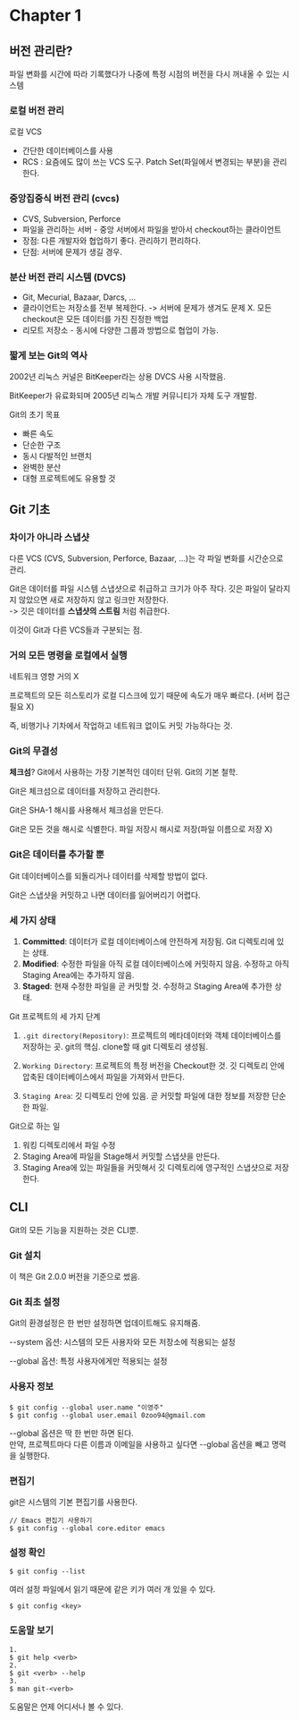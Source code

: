 # Chapter 1

## 버전 관리란?

파일 변화를 시간에 따라 기록했다가 나중에 특정 시점의 버전을 다시 꺼내올 수 있는 시스템

### 로컬 버전 관리

로컬 VCS 
- 간단한 데이터베이스를 사용
- RCS : 요즘에도 많이 쓰는 VCS 도구. Patch Set(파일에서 변경되는 부분)을 관리한다. 

### 중앙집중식 버전 관리 (cvcs)

- CVS, Subversion, Perforce
- 파일을 관리하는 서버 - 중앙 서버에서 파일을 받아서 checkout하는 클라이언트
- 장점: 다른 개발자와 협업하기 좋다. 관리하기 편리하다.
- 단점: 서버에 문제가 생길 경우. 

### 분산 버전 관리 시스템 (DVCS)

- Git, Mecurial, Bazaar, Darcs, ...
- 클라이언트는 저장소를 전부 복제한다. -> 서버에 문제가 생겨도 문제 X. 모든 checkout은 모든 데이터를 가진 진정한 백업
- 리모트 저장소 - 동시에 다양한 그룹과 방법으로 협업이 가능. 

### 짧게 보는 Git의 역사 

2002년 리눅스 커널은 BitKeeper라는 상용 DVCS 사용 시작했음.

BitKeeper가 유료화되며 2005년 리눅스 개발 커뮤니티가 자체 도구 개발함.

Git의 초기 목표
- 빠른 속도
- 단순한 구조
- 동시 다발적인 브랜치
- 완벽한 분산
- 대형 프로젝트에도 유용할 것

## Git 기초

### 차이가 아니라 스냅샷

다른 VCS (CVS, Subversion, Perforce, Bazaar, ...)는 각 파일 변화를 시간순으로 관리.

Git은 데이터를 파일 시스템 스냅샷으로 취급하고 크기가 아주 작다.
깃은 파일이 달라지지 않았으면 새로 저장하지 않고 링크만 저장한다.  
-> 깃은 데이터를 **스냅샷의 스트림** 처럼 취급한다.

이것이 Git과 다른 VCS들과 구분되는 점.  

### 거의 모든 명령을 로컬에서 실행

네트워크 영향 거의 X

프로젝트의 모든 히스토리가 로컬 디스크에 있기 때문에 속도가 매우 빠르다. (서버 접근 필요 X)

즉, 비행기나 기차에서 작업하고 네트워크 없이도 커밋 가능하다는 것.


### Git의 무결성

**체크섬**? Git에서 사용하는 가장 기본적인 데이터 단위. Git의 기본 철학. 

Git은 체크섬으로 데이터를 저장하고 관리한다.   

Git은 SHA-1 해시를 사용해서 체크섬을 만든다. 

Git은 모든 것을 해시로 식별한다. 파일 저장시 해시로 저장(파일 이름으로 저장 X)

### Git은 데이터를 추가할 뿐

Git 데이터베이스를 되돌리거나 데이터를 삭제할 방법이 없다.  

Git은 스냅샷을 커밋하고 나면 데이터를 잃어버리기 어렵다.  

### 세 가지 상태

1. **Committed**: 데이터가 로컬 데이터베이스에 안전하게 저장됨. Git 디렉토리에 있는 상태.
2. **Modified**: 수정한 파일을 아직 로컬 데이터베이스에 커밋하지 않음. 수정하고 아직 Staging Area에는 추가하지 않음.
3. **Staged**: 현재 수정한 파일을 곧 커밋할 것. 수정하고 Staging Area에 추가한 상태.


Git 프로젝트의 세 가지 단계
1. `.git directory(Repository)`: 프로젝트의 메타데이터와 객체 데이터베이스를 저장하는 곳. git의 핵심. clone할 때 git 디렉토리 생성됨.

2. `Working Directory`: 프로젝트의 특정 버전을 Checkout한 것. 깃 디렉토리 안에 압축된 데이터베이스에서 파일을 가져와서 만든다.

3. `Staging Area`: 깃 디렉토리 안에 있음. 곧 커밋할 파일에 대한 정보를 저장한 단순한 파일.


Git으로 하는 일
1. 워킹 디렉토리에서 파일 수정
2. Staging Area에 파일을 Stage해서 커밋할 스냅샷을 만든다.
3. Staging Area에 있는 파일들을 커밋해서 깃 디렉토리에 영구적인 스냅샷으로 저장한다.


## CLI

Git의 모든 기능을 지원하는 것은 CLI뿐.

### Git 설치

이 책은 Git 2.0.0 버전을 기준으로 썼음.

### Git 최초 설정

Git의 환경설정은 한 번만 설정하면 업데이트해도 유지해줌.

--system 옵션: 시스템의 모든 사용자와 모든 저장소에 적용되는 설정

--global 옵션: 특정 사용자에게만 적용되는 설정



### 사용자 정보

```
$ git config --global user.name "이영주"
$ git config --global user.email 0zoo94@gmail.com
```

--global 옵션은 딱 한 번만 하면 된다.  
만약, 프로젝트마다 다른 이름과 이메일을 사용하고 싶다면 --global 옵션을 빼고 명력을 실행한다.

### 편집기

git은 시스템의 기본 편집기를 사용한다.

```
// Emacs 편집기 사용하기
$ git config --global core.editor emacs
```

### 설정 확인

```
$ git config --list
```

여러 설정 파일에서 읽기 때문에 같은 키가 여러 개 있을 수 있다. 

```
$ git config <key>
```

### 도움말 보기

```
1.
$ git help <verb>
2.
$ git <verb> --help
3.
$ man git-<verb>
```

도움말은 언제 어디서나 볼 수 있다.




